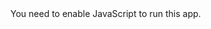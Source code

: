 <!doctype html><html lang="en"><head><meta charset="utf-8"/><link rel="icon" href="/favicon.ico"/><meta name="viewport" content="width=device-width,initial-scale=1"/><meta name="theme-color" content="#000000"/><meta name="description" content="Web site created using create-react-app"/><link rel="apple-touch-icon" href="/logo192.png"/><link rel="manifest" href="/manifest.json"/><title>React App</title><script defer="defer" src="/static/js/main.8b1a2a1a.js"></script><link href="/static/css/main.760259a3.css" rel="stylesheet"></head><body><noscript>You need to enable JavaScript to run this app.</noscript><div id="root"></div></body></html>

